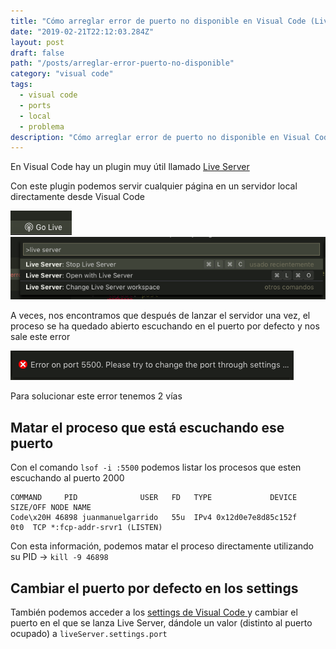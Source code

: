 ```yaml
---
title: "Cómo arreglar error de puerto no disponible en Visual Code (Live Server)"
date: "2019-02-21T22:12:03.284Z"
layout: post
draft: false
path: "/posts/arreglar-error-puerto-no-disponible"
category: "visual code"
tags:
  - visual code
  - ports
  - local
  - problema
description: "Cómo arreglar error de puerto no disponible en Visual Code (Live Server)"
---
```


En Visual Code hay un plugin muy útil llamado [Live Server](https://marketplace.visualstudio.com/items?itemName=ritwickdey.LiveServer)

Con este plugin podemos servir cualquier página en un servidor local directamente desde Visual Code

![go live](./img/go-live.png)
![paleta comandos](./img/paleta-comandos.png)

A veces, nos encontramos que después de lanzar el servidor una vez, el proceso se ha quedado abierto escuchando en el puerto por defecto y nos sale este error

![error](./img/error.png)

Para solucionar este error tenemos 2 vías

## Matar el proceso que está escuchando ese puerto

Con el comando `lsof -i :5500` podemos listar los procesos que esten escuchando al puerto 2000

```
COMMAND     PID              USER   FD   TYPE             DEVICE SIZE/OFF NODE NAME
Code\x20H 46898 juanmanuelgarrido   55u  IPv4 0x12d0e7e8d85c152f      0t0  TCP *:fcp-addr-srvr1 (LISTEN)
```

Con esta información, podemos matar el proceso directamente utilizando su PID → `kill -9 46898`

## Cambiar el puerto por defecto en los settings

También podemos acceder a los [settings de Visual Code ](https://github.com/ritwickdey/vscode-live-server/blob/master/docs/settings.md) y cambiar el puerto en el que se lanza Live Server, dándole un valor (distinto al puerto ocupado) a `liveServer.settings.port`





